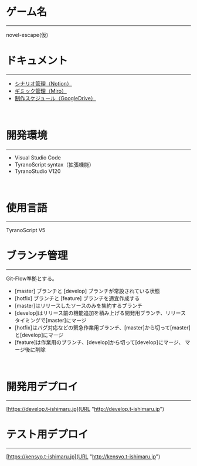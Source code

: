 # ゲーム名
***
novel-escape(仮)
<br>

# ドキュメント
***
- [シナリオ管理（Notion）](https://www.notion.so/be497e282b5d433f92e89066e61487a7?pvs=4)
- [ギミック管理（Miro）](https://miro.com/app/board/uXjVMu73o-0=/?share_link_id=43222203281)
- [制作スケジュール（GoogleDrive）](https://docs.google.com/spreadsheets/d/1QQv_C-i48v1J4FhACiTby4wgs-4jLAomFaia72DbZKg/edit#gid=977611269)
<br>

# 開発環境
***
- Visual Studio Code
- TyranoScript syntax（拡張機能）
- TyranoStudio V120
<br>

# 使用言語
***
TyranoScript V5
<br>

# ブランチ管理
***
Git-Flow準拠とする。

- [master] ブランチと [develop] ブランチが常設されている状態
- [hotfix] ブランチと [feature] ブランチを適宜作成する
- [master]はリリースしたソースのみを集約するブランチ
- [develop]はリリース前の機能追加を積み上げる開発用ブランチ、リリースタイミングで[master]にマージ
- [hotfix]はバグ対応などの緊急作業用ブランチ、[master]から切って[master]と[develop]にマージ
- [feature]は作業用のブランチ、[develop]から切って[develop]にマージ、 マージ後に削除
<br>

# 開発用デプロイ
***
[https://develop.t-ishimaru.jp](URL "http://develop.t-ishimaru.jp")
<br>

# テスト用デプロイ
***
[https://kensyo.t-ishimaru.jp](URL "http://kensyo.t-ishimaru.jp")
<br>
